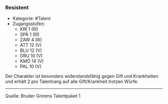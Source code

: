 ### Resistent

- Kategorie: #Talent
- Zugangsstufen:
  - KRI 1 (III)
  - SPÄ 1 (III)
  - ZAW 4 (III)
  - ATT 12 (V)
  - BLU 12 (V)
  - DRU 10 (V)
  - KMÖ 14 (V)
  - PAL 10 (V)

Der Charakter ist besonders widerstandsfähig gegen Gift und Krankheiten und erhält 2 pro Talentrang auf alle Gift/Krankheit trotzen Würfe.

---

Quelle: Bruder Grimms Talentpaket 1
